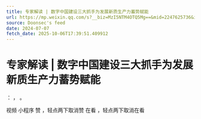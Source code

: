 ```yaml
---
title: 专家解读 | 数字中国建设三大抓手为发展新质生产力蓄势赋能
url: https://mp.weixin.qq.com/s?__biz=MzI5NTM4OTQ5Mg==&mid=2247625736&idx=5&sn=41312032fdce431ac5d6645553cf2afc
source: Doonsec's feed
date: 2024-07-07
fetch_date: 2025-10-06T17:39:51.409912
---
```


# 专家解读 | 数字中国建设三大抓手为发展新质生产力蓄势赋能

：
，
。

视频
小程序
赞
，轻点两下取消赞
在看
，轻点两下取消在看